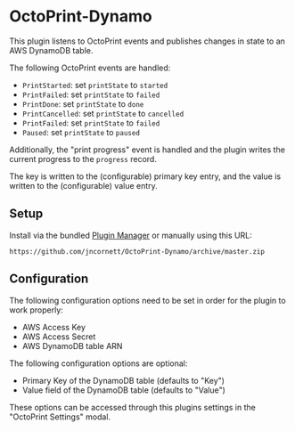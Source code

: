 # OctoPrint-Dynamo

This plugin listens to OctoPrint events and publishes changes in state to an AWS DynamoDB table.

The following OctoPrint events are handled:

- `PrintStarted`: set `printState` to `started`
- `PrintFailed`: set `printState` to `failed`
- `PrintDone`: set `printState` to `done`
- `PrintCancelled`: set `printState` to `cancelled`
- `PrintFailed`: set `printState` to `failed`
- `Paused`: set `printState` to `paused`

Additionally, the "print progress" event is handled and the plugin writes the
current progress to the `progress` record.

The key is written to the (configurable) primary key entry, and the value is written to the
(configurable) value entry.

## Setup

Install via the bundled [Plugin Manager](https://github.com/foosel/OctoPrint/wiki/Plugin:-Plugin-Manager)
or manually using this URL:

    https://github.com/jncornett/OctoPrint-Dynamo/archive/master.zip

## Configuration

The following configuration options need to be set in order for the plugin to work properly:

- AWS Access Key
- AWS Access Secret
- AWS DynamoDB table ARN

The following configuration options are optional:

- Primary Key of the DynamoDB table (defaults to "Key")
- Value field of the DynamoDB table (defaults to "Value")

These options can be accessed through this plugins settings in the "OctoPrint Settings" modal.
